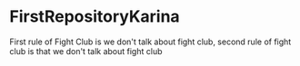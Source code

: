 # FirstRepositoryKarina

First rule of Fight Club is we don't talk about fight club, second rule of fight club is that we don't talk about fight club